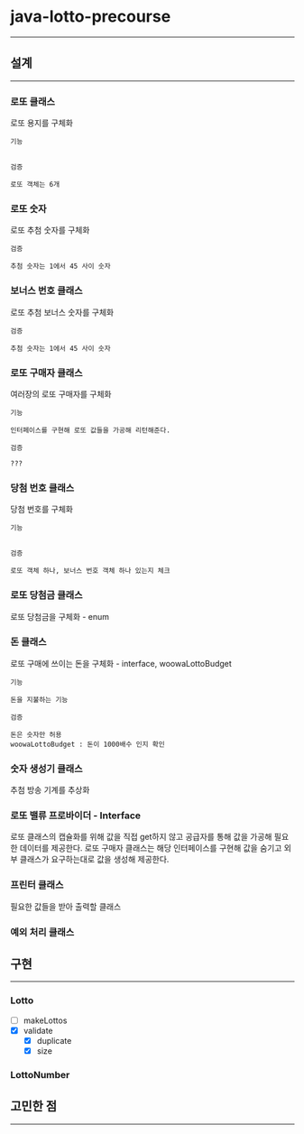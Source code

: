 # java-lotto-precourse
___
## 설계
___
### 로또 클래스
로또 용지를 구체화
```
기능


```
```
검증

로또 객체는 6개
```

### 로또 숫자
로또 추첨 숫자를 구체화
```
검증

추첨 숫자는 1에서 45 사이 숫자
```

### 보너스 번호 클래스
로또 추첨 보너스 숫자를 구체화
```
검증

추첨 숫자는 1에서 45 사이 숫자
```

### 로또 구매자 클래스
여러장의 로또 구매자를 구체화
```
기능

인터페이스를 구현해 로또 값들을 가공해 리턴해준다.
```
```
검증

???
```

### 당첨 번호 클래스
당첨 번호를 구체화
```
기능


```
```
검증

로또 객체 하나, 보너스 번호 객체 하나 있는지 체크
```

### 로또 당첨금 클래스
로또 당첨금을 구체화 - enum


### 돈 클래스
로또 구매에 쓰이는 돈을 구체화 - interface, woowaLottoBudget
```
기능

돈을 지불하는 기능
```
```
검증

돈은 숫자만 허용
woowaLottoBudget : 돈이 1000배수 인지 확인
```

### 숫자 생성기 클래스
추첨 방송 기계를 추상화

### 로또 밸류 프로바이더 - Interface
로또 클래스의 캡슐화를 위해 값을 직접 get하지 않고 공급자를 통해 값을 가공해 필요한 데이터를 제공한다.
로또 구매자 클래스는 해당 인터페이스를 구현해 값을 숨기고 외부 클래스가 요구하는대로 값을 생성해 제공한다.

### 프린터 클래스
필요한 값들을 받아 출력할 클래스

### 예외 처리 클래스





## 구현
___
### Lotto
- [ ] makeLottos
- [x] validate
  - [x] duplicate
  - [x] size

### LottoNumber

## 고민한 점
___

